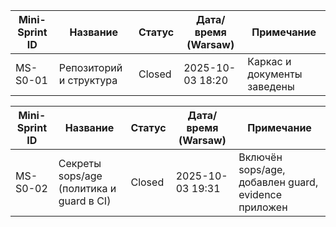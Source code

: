 
| Mini-Sprint ID | Название | Статус | Дата/время (Warsaw) | Примечание |
|---|---|---|---|---|
| MS-S0-01 | Репозиторий и структура | Closed | 2025-10-03 18:20 | Каркас и документы заведены |

| Mini-Sprint ID | Название | Статус | Дата/время (Warsaw) | Примечание |
|---|---|---|---|---|
| MS-S0-02 | Секреты sops/age (политика и guard в CI) | Closed | 2025-10-03 19:31 | Включён sops/age, добавлен guard, evidence приложен |

